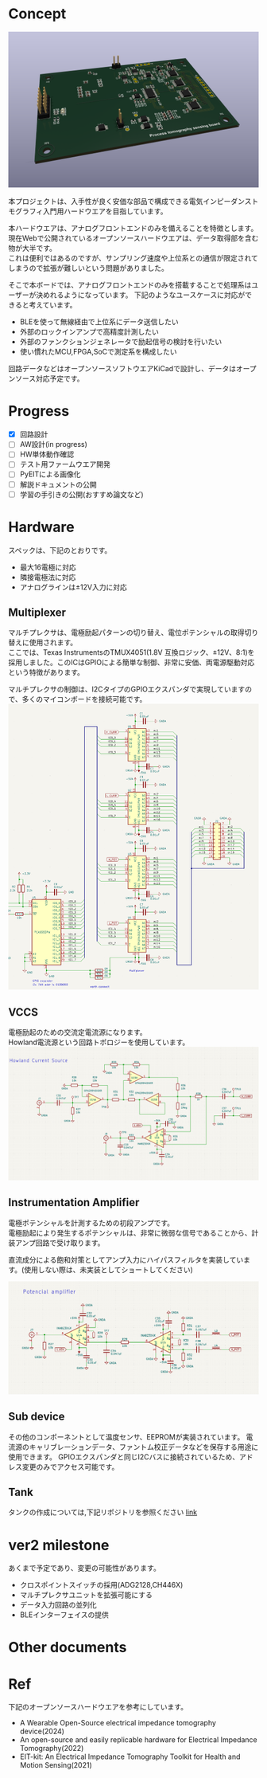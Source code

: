 # Concept
![代替テキスト](./header.png)

本プロジェクトは、入手性が良く安価な部品で構成できる電気インピーダンストモグラフィ入門用ハードウエアを目指しています。<br>

本ハードウエアは、アナログフロントエンドのみを備えることを特徴とします。<br>
現在Webで公開されているオープンソースハードウエアは、データ取得部を含む物が大半です。<br>
これは便利ではあるのですが、サンプリング速度や上位系との通信が限定されてしまうので拡張が難しいという問題がありました。<br>

そこで本ボードでは、アナログフロントエンドのみを搭載することで処理系はユーザーが決めれるようになっています。
下記のようなユースケースに対応ができると考えています。

- BLEを使って無線経由で上位系にデータ送信したい
- 外部のロックインアンプで高精度計測したい
- 外部のファンクションジェネレータで励起信号の検討を行いたい 
- 使い慣れたMCU,FPGA,SoCで測定系を構成したい

回路データなどはオープンソースソフトウエアKiCadで設計し、データはオープンソース対応予定です。

# Progress
- [x] 回路設計
- [ ] AW設計(in progress)
- [ ] HW単体動作確認
- [ ] テスト用ファームウエア開発
- [ ] PyEITによる画像化
- [ ] 解説ドキュメントの公開
- [ ] 学習の手引きの公開(おすすめ論文など)

# Hardware
スペックは、下記のとおりです。

- 最大16電極に対応
- 隣接電極法に対応
- アナログラインは±12V入力に対応

## Multiplexer
マルチプレクサは、電極励起パターンの切り替え、電位ポテンシャルの取得切り替えに使用されます。<br>
ここでは、Texas InstrumentsのTMUX4051(1.8V 互換ロジック、±12V、8:1)を採用しました。このICはGPIOによる簡単な制御、非常に安価、両電源駆動対応という特徴があります。<br>

マルチプレクサの制御は、I2CタイプのGPIOエクスパンダで実現していますので、多くのマイコンボードを接続可能です。
![代替テキスト](./mux.png)

## VCCS
電極励起のための交流定電流源になります。<br>
Howland電流源という回路トポロジーを使用しています。
![代替テキスト](./vssc.png)


## Instrumentation Amplifier
電極ポテンシャルを計測するための初段アンプです。<br>
電極励起により発生するポテンシャルは、非常に微弱な信号であることから、計装アンプ回路で受け取ります。

直流成分による飽和対策としてアンプ入力にハイパスフィルタを実装しています。(使用しない際は、未実装としてショートしてください)

![代替テキスト](./ina.png)

## Sub device
その他のコンポーネントとして温度センサ、EEPROMが実装されています。
電流源のキャリブレーションデータ、ファントム校正データなどを保存する用途に使用できます。
GPIOエクスパンダと同じI2Cバスに接続されているため、アドレス変更のみでアクセス可能です。

## Tank
タンクの作成については,下記リポジトリを参照ください
[link](./tank/tank.md)

# ver2 milestone
あくまで予定であり、変更の可能性があります。

- クロスポイントスイッチの採用(ADG2128,CH446X)
- マルチプレクサユニットを拡張可能にする
- データ入力回路の並列化
- BLEインターフェイスの提供

# Other documents


# Ref
下記のオープンソースハードウエアを参考にしています。
- A Wearable Open-Source electrical impedance tomography device(2024)
- An open-source and easily replicable hardware for Electrical Impedance Tomography(2022)
- EIT-kit: An Electrical Impedance Tomography Toolkit for Health and Motion Sensing(2021)
